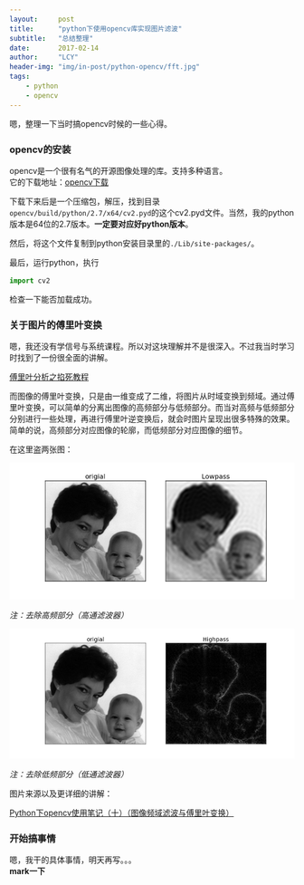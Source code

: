 ```yaml
---
layout:     post
title:      "python下使用opencv库实现图片滤波"
subtitle:   "总结整理"
date:       2017-02-14
author:     "LCY"
header-img: "img/in-post/python-opencv/fft.jpg"
tags:
    - python
    - opencv
---
```




嗯，整理一下当时搞opencv时候的一些心得。

### opencv的安装

opencv是一个很有名气的开源图像处理的库。支持多种语言。<br>
它的下载地址：[opencv下载](http://opencv.org/downloads.html)<br>

下载下来后是一个压缩包，解压，找到目录` opencv/build/python/2.7/x64/cv2.pyd`的这个cv2.pyd文件。当然，我的python版本是64位的2.7版本。**一定要对应好python版本**。<br>

然后，将这个文件复制到python安装目录里的`./Lib/site-packages/`。<br>

最后，运行python，执行

```python
import cv2
```

检查一下能否加载成功。

### 关于图片的傅里叶变换

嗯，我还没有学信号与系统课程。所以对这块理解并不是很深入。不过我当时学习时找到了一份很全面的讲解。<br>

[傅里叶分析之掐死教程](https://zhuanlan.zhihu.com/p/19763358)

而图像的傅里叶变换，只是由一维变成了二维，将图片从时域变换到频域。通过傅里叶变换，可以简单的分离出图像的高频部分与低频部分。而当对高频与低频部分分别进行一些处理，再进行傅里叶逆变换后，就会时图片呈现出很多特殊的效果。简单的说，高频部分对应图像的轮廓，而低频部分对应图像的细节。<br>

在这里盗两张图：

![去除高频部分](/img/in-post/python-opencv/lowpass.jpg)

*注：去除高频部分（高通滤波器）*

![去除低频部分](/img/in-post/python-opencv/highpass.jpg)

*注：去除低频部分（低通滤波器）*

图片来源以及更详细的讲解：

[Python下opencv使用笔记（十）（图像频域滤波与傅里叶变换）](http://blog.csdn.net/on2way/article/details/46981825)



### 开始搞事情

嗯，我干的具体事情，明天再写。。。
<br>
**mark一下**